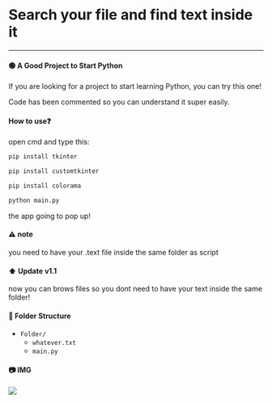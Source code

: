 # Search your file and find text inside it 
<hr>

#### 🟢 A Good Project to Start Python

If you are looking for a project to start learning Python, you can try this one!

Code has been commented so you can understand it super easily.

#### How to use❓

open cmd and type this:

```bash
pip install tkinter

pip install customtkinter

pip install colorama

python main.py
```

the app going to pop up!

#### ⚠️ note 

you need to have your .text file inside the same folder as script

#### ⬆️ Update v1.1

now you can brows files so you dont need to have your text inside the same folder!



#### 📂 Folder Structure 

- `Folder/`
  - `whatever.txt`
  - `main.py`

#### 📷 IMG 

<img src="https://i.imgur.com/a0nQt9A.png">
